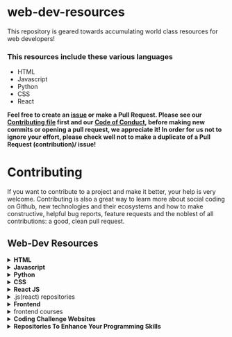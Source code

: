 # web-dev-resources

This repository is geared towards accumulating world class resources for web developers!

### This resources include these various languages

- HTML
- Javascript
- Python
- CSS
- React 

**Feel free to create an [issue](https://github.com/chryz-hub/web-dev-resources/issues) or make a Pull Request. Please see our [Contributing file](https://github.com/chryz-hub/web-dev-resources/blob/master/CONTRIBUTING.md)
first and our [Code of Conduct](https://github.com/chryz-hub/web-dev-resources/blob/master/CODE_OF_CONDUCT.md), before making new commits or opening a pull request, we appreciate it!
In order for us not to ignore your effort, please check well not to make a duplicate of a Pull Request (contribution)/ issue!**

# Contributing

If you want to contribute to a project and make it better, your help is very welcome. Contributing is also a great way to learn more about social coding on Github, new technologies and their ecosystems and how to make constructive, helpful bug reports, feature requests and the noblest of all contributions: a good, clean pull request.

## Web-Dev Resources

<details>
<summary>
<strong> HTML</strong>
</summary>
You can create segments for html blogs, documentations, repositories, books and the rest by adding contents.
<details>
<summary>
.html website
</summary>
<ul>
    <li><a href="https://html5doctor.com"> HTML5 Doctor</a></li>
    <li><a href="https://progate.com/courses/html">Progate</a></li>
    <li><a href="https://html5rocks.com"> HTML5 Rocks</a></li>
       <li><a href="https://www.afterhoursprogramming.com/tutorial/html/">After Hours Programming</a></li>
    <li><a href="https://htmlreference.io"> HTML5 Reference</a></li>
     <li><a href="https://www.geeksforgeeks.org/html-tutorials/?ref=lbp">GeeksforGeeks</a></li>
</ul>
</details>

<details>
<summary>
.html courses/videos
</summary>
<ul>
    <li><a href="https://www.udemy.com/course/web-development-learn-by-doing-html5-css3-from-scratch-introductory/?LSNPUBID=JVFxdTr9V80&ranEAID=JVFxdTr9V80&ranMID=39197&ranSiteID=JVFxdTr9V80-wJX42730UtT4Yv9feNvCuQ&utm_medium=udemyads&utm_source=aff-campaign">Web Development By Doing: HTML / CSS From Scratch</a></li>
    <li><a href="https://www.udemy.com/course/how-i-landed-a-web-development-job-earned-5k-freelancing/?LSNPUBID=JVFxdTr9V80&ranEAID=JVFxdTr9V80&ranMID=39197&ranSiteID=JVFxdTr9V80-_DOkslmcJoCEChR4iCx5bw&utm_medium=udemyads&utm_source=aff-campaign">Learn HTML & CSS: How To Start Your Web Development Career</a></li>
    <li><a href="https://www.udemy.com/course/master-the-basics-of-html5-css3-beginner-web-development/?LSNPUBID=JVFxdTr9V80&ranEAID=JVFxdTr9V80&ranMID=39197&ranSiteID=JVFxdTr9V80-XOO.vj_kLoFIKkCA_..iPg&utm_medium=udemyads&utm_source=aff-campaign">Master the Basics of HTML5 & CSS3: Beginner Web Development</a></li>
</ul>
</details>

</details>


<details>
<summary>
<strong> Javascript</strong>
</summary>
You can create segments for javascript blogs, documentations, repositories,
books and the rest by adding contents.
<details>
<summary>
.js website
</summary>
   <ul>
       <li><a href="https://javascript.info">Javascript.info </a></li>
       <li><a href="https://progate.com/courses/es6">Progate</a></li>
       <li><a href="https://www.codecademy.com/catalog/language/javascript">codecademy</a></li>
       <li><a href="https://developer.mozilla.org">Mozilla Developers Network</a></li>
       <li><a href="https://eloquentjavascript.net">Eloquent Javascript</a></li>
       <li><a href="https://www.edx.org/learn/javascript">Edx</a></li>
       <li><a href="https://Javascript30.com"> Javascript30</a></li>
       <li><a href="https://1loc.dev/"> Javascript Utilities</a></li>
       <li><a href="https://www.programiz.com/javascript">Programiz</a></li>
       <li><a href="https://www.afterhoursprogramming.com/tutorial/javascript/">After Hours Programming</a></li>
     <li><a href="https://www.geeksforgeeks.org/javascript-tutorial/?ref=ghm">GeeksforGeeks</a></li>
   </ul>
</details>

<details>
<summary>
.js courses/videos 
</summary>
   <ul>
     <li><a href="https://www.udemy.com/courses/search/?price=price-free&q=free+javascript+courses&sort=relevance&src=ukw">Free Javascript Courses</a></li>
  </ul>
</details>

<details>
<summary>
.js repositories
</summary>
  <ul>
    <li><a href="https://github.com/Asabeneh/30-Days-Of-JavaScript">30 Days Of JavaScript</a></li>
    <li><a href="https://github.com/Asabeneh/JavaScript-for-Everyone">JavaScript For Everyone</a></li>
    <li><a href="https://github.com/ryanmcdermott/clean-code-javascript">Clean Code JavaScript</a></li>
    <li><a href="https://github.com/Asabeneh/Functional-Programming-in-JavaScript">Functional Programming in JavaScript</a></li>
    <li><a href="https://github.com/lydiahallie/javascript-questions">Javascript Questions</a></li>
    <li><a href="https://github.com/trekhleb/javascript-algorithms">JavaScript Algorithms </a></li>
    <li><a href="https://github.com/getify/You-Dont-Know-JS">You Don't Know JS Yet</a></li>
    <li><a href="https://github.com/airbnb/javascript">Airbnb JavaScript Style Guide() {</a></li>
     <li><a href="https://github.com/TheAlgorithms/Javascript">The Algorithms - Javascript</a></li>
  </ul>
</details>
</details>

<details>
<summary>
<strong> Python</strong>
</summary>
You can create segments for python blogs, documentations, repositories,
books and the rest by adding contents.
<details>
<summary>
.py website
</summary>
    <ul>
     <li><a href="https://pythonbasics.org">Python Basics</a></li>
     <li><a href="https://intellipaat.com/blog/tutorial/python-tutorial/">intelliPaat</a></li>
     <li><a href="http://www.alan-g.me.uk/l2p/index.htm">Learning To Program</a></li>
     <li><a href="https://www.afterhoursprogramming.com/tutorial/python/">After Hours Programming</a></li>
     <li><a href="https://pymbook.readthedocs.io/en/latest/index.html#welcome-to-python-for-you-and-me">Python for you and me</a></li>
     <li><a href="https://learnpython.org">Learn Python</a></li>
     <li><a href="https://py4e.com">Py4e</a></li>
     <li><a href="https://thepythonguru.com/">ThePythonGuru</a></li>
     <li><a href="https://www.python-course.eu/python3_course.php">Python Course</a></li>
     <li><a href="https://stephensugden.com/crash_into_python/">Crash into Python</a></li>
     <li><a href="http://pythontutor.com/">Pyton Tutor</a></li>
     <li><a href="https://diveintopython3.net/">Dive Into Python 3</a></li>
     <li><a href="https://pythonprogramming.net">Python Programming</a></li>
     <li><a href="https://docs.python.org/3/tutorial/index.html">Python Official Documentation</a></li>
     <li><a href="https://automatetheboringstuff.com">Automate the Boring Stuff with Python</a></li>
     <li><a href="https://www.tutorialspoint.com/python/index.htm">w3schools</a></li>
     <li><a href="https://www.codecademy.com/catalog/language/python">codecademy</a></li>
     <li><a href="https://www.kaggle.com/learn/python">Kaggle</a></li>
     <li><a href="https://www.w3schools.com/python/">TutorialsPoint</a></li>
     <li><a href="https://www.programiz.com/python-programming">Programiz</a></li>
     <li><a href="https://realpython.com">Real Python</a></li>
     <li><a href="https://www.sololearn.com/learning/1073">Sololearn</a></li>
     <li><a href="https://developers.google.com/edu/python">Google's Python Class</a></li>
     <li><a href="https://www.fullstackpython.com/">Full Stack Python</a></li>
     <li><a href="https://learnxinyminutes.com/docs/python/">Learn X In Y Minutes</a></li>
     <li><a href="https://progate.com/languages/python">Progate</a></li>
     <li><a href="https://www.pythonforbeginners.com/">PythonForBeginners</a></li>
     <li><a href="https://www.edx.org/learn/python">Edx</a></li>
     <li><a href="https://wwhttps://www.geeksforgeeks.org/python-programming-language/">GeeksforGeeks</a></li>
     <li><a href="https://www.pythoncheatsheet.org/">Python Cheatsheet</a></li>
    <li><a href="https://docs.python-guide.org/">The Hitchhiker’s Guide to Python</a></li>
  </ul>
</details>

<details>
<summary>
.py courses/videos 
</summary>
   <ul>
     <li><a href="https://www.udemy.com/course/free-python/?LSNPUBID=JVFxdTr9V80&ranEAID=JVFxdTr9V80&ranMID=39197&ranSiteID=JVFxdTr9V80-n9wcejNnSiOzMzOge8KRYg&utm_medium=udemyads&utm_source=aff-campaign">Python for Absolute Beginners!</a></li>
     <li><a href="https://www.udemy.com/course/complete-python-bootcamp/?ranMID=39197&ranEAID=jU79Zysihs4&ranSiteID=jU79Zysihs4-_AdSId0p3CHnD.c78AXWJQ&utm_source=aff-campaign&utm_medium=udemyads&LSNPUBID=jU79Zysihs4">2021 Complete Python Bootcamp From Zero to Hero in Python</a></li>
     <li><a href="https://www.udemy.com/course/introduction-to-programming-with-python-beginners-course/?LSNPUBID=JVFxdTr9V80&ranEAID=JVFxdTr9V80&ranMID=39197&ranSiteID=JVFxdTr9V80-l7B_PxBM3rarGy2a37ZOIQ&utm_medium=udemyads&utm_source=aff-campaign">Introduction To Programming with Python</a></li>
     <li><a href="https://www.udemy.com/course/an-introduction-to-python-programming/?LSNPUBID=JVFxdTr9V80&ranEAID=JVFxdTr9V80&ranMID=39197&ranSiteID=JVFxdTr9V80-nGbPJ1nSdDePVzFs3c.OWA&utm_medium=udemyads&utm_source=aff-campaign">An Introduction to Python Programming</a></li>
     <li><a href="https://www.udemy.com/course/python-3-for-total-beginners/?LSNPUBID=JVFxdTr9V80&ranEAID=JVFxdTr9V80&ranMID=39197&ranSiteID=JVFxdTr9V80-8o.GeO9j_xbjvsLSjKml6A&utm_medium=udemyads&utm_source=aff-campaign">Learn Python 3.6 for Total Beginners</a></li>
     <li><a href="https://www.udemy.com/courses/search/?price=price-free&q=free+python+courses&sort=relevance&src=ukw">Free Python Courses</a></li>
     <li><a href="https://www.udemy.com/course/try-django-v1-11-python-web-development/?LSNPUBID=JVFxdTr9V80&ranEAID=JVFxdTr9V80&ranMID=39197&ranSiteID=JVFxdTr9V80-KU104N._QL8WSDddp4avHA&utm_medium=udemyads&utm_source=aff-campaign">Try Django 1.11 // Python Web Development</a></li>
     <li><a href="https://www.udemy.com/course/100-days-of-code/">100 Days of Code - The Complete Python Pro Bootcamp for 2021</a></li>
     <li><a href="https://www.udemy.com/course/python-the-complete-python-developer-course/">Learn Python Programming Masterclass</a></li>
  </ul>
</details>

<details>
<summary>
.py podcasts 
</summary>
   <ul>
     <li><a href="https://djangochat.com/">Django Chat</a></li>
     <li><a href="https://podcastinit.com/">Podcast.\_\_init__</a></li>
     <li><a href="https://pythonbytes.fm">Python Bytes</a></li>
     <li><a href="https://runninginproduction.com/">Running in Production</a></li>
     <li><a href="Talk Python To Me">https://talkpython.fm/</a></li>
     <li><a href="https://realpython.com/podcasts/rpp/">The Real Python Podcast</a></li>
     <li><a href="https://testandcode.com/">Test and Code</a></li>
  </ul>
</details>

<details>
<summary>
.py books
</summary>
   <ul>
     <li><a href="https://greenteapress.com/wp/think-python-2e/">Think Python</a></li>
     <li><a href="https://www.pdfdrive.com/learning-python-powerful-object-oriented-programming-e169780738.html">Learning Python: powerful object-oriented programming</a></li>
     <li><a href="https://www.pdfdrive.com/introduction-to-machine-learning-with-python-e58337749.html">Introduction to Machine Learning with Python</a></li>
     <li><a href="https://python.swaroopch.com/">A Byte of Python</a></li>
     <li><a href="https://greenteapress.com/wp/learning-with-python/">Learning with Python: How to Think Like a Computer Scientist</a></li>
     <li><a href="https://www.pdfdrive.com/python-cookbook-recipes-for-mastering-python-3-e187326224.html">Python Cookbook: Recipes for Mastering Python 3</a></li>
     <li><a href="https://www.academia.edu/44608760/GLOBAL_EDITION_FOURTH_EDITION_Starting_Out_with_Python">Starting Out With Python</a></li>
     <li><a href="https://learnpythonthehardway.org/book/">Learn Python The Hard Way</a></li>
     <li><a href="https://inventwithpython.com/invent4thed/">Invent Your Own Computer Games with Python</a></li>
     <li><a href="https://www.pdfdrive.com/python-crash-course-a-hands-on-project-based-introduction-to-programming-e190067998.html">Python Crash Course: A Hands-On, Project-Based Introduction to Programming</a></li>
     <li><a href="https://www.oreilly.com/library/view/fluent-python/9781491946237/)">Fluent Python</a></li>
  </ul>
</details>

<details>
<summary>
.py newsletters
</summary>
  <ul>
     <li><a href="http://pycoders.com/">Pycoder's Weekly</a></li>
     <li><a href="https://realpython.com/python-tricks/">Python Tricks</a></li>
     <li><a href="http://www.pythonweekly.com/">Python Weekly</a></li>
  </ul>
</details>

<details>
<summary>
.py repositories
</summary>
  <ul>
     <li><a href="https://github.com/realpython/python-guide">Hitchhiker's Guide to Python</a></li>
     <li><a href="https://github.com/vinta/awesome-python">Awesome Python</a></li>
     <li><a href="https://github.com/Asabeneh/Python">Python</a></li>
     <li><a href="https://github.com/Asabeneh/30-Days-Of-Python">30 Days Of Python</a></li>
     <li><a href="https://github.com/huangsam/ultimate-python">Ultimate Python study guide</a><li>
     <li><a href="https://github.com/TheAlgorithms/Python">The Algorithms - Python</a></li>

  </ul>
</details>
</details>

<details>
<summary>
<strong> CSS</strong>
</summary>
You can create segments for css blogs, documentations, repositories,
books and the rest by adding contents.
<details>
<summary>
.css website
</summary>
    <ul>
        <li><a href="https://css-tricks.com">CSS tricks </a></li>
        <li><a href="https://cssreference.io"> CSS Reference</a></li>
       <li><a href="https://www.afterhoursprogramming.com/tutorial/css/">After Hours Programming</a></li>
        <li><a href="https://cssportal.com">CSS Portal</a></li>
        <li><a href="https://enjoycss.com">Enjoy CSS</a></li>
        <li><a href="https://cssdeck.com">CSS Deck</a></li>
        <li><a href="https://webcode.tools/css-generator">Web Tools</a></li>
        <li><a href="https://csstriggers.com">CSS Triggers</a></li>
        <li><a href="https://www.geeksforgeeks.org/css-tutorials/?ref=lbp">GeeksforGeeks</a></li>
        <li><a href="https://cubic-bezier.com">Cubic Bezier</a></li>
    </ul>
</details>
    
<details>
<summary>
.css games
</summary>
    <ul>
        <li><a href="https://cssbattle.dev">CSS Battle</a></li>
        <li><a href="https://flukeout.github.io/"> CSS Diner</a></li>
        <li><a href="https://gridcritters.com">Grid Critters</a></li>
        <li><a href="https://cssgridgraden.com">Grid Garden</a></li>
        <li><a href="https://codepip.com">Codepip</a></li>
        <li><a href="https://flexboxdefense.com">Flexbox Defense</a></li>
        <li><a href="https://mastery.games/flexboxzombies/">Flexbox Zombies</a></li>
        <li><a href="https://flexboxfroggy.com">Flexbox Froggy</a></li>
    </ul>
</details>

<details>
<summary>
.css repositories
</summary>
  <ul>
    <li><a href="https://github.com/airbnb/javascript/tree/master/react">Airbnb React/JSX Style Guide</a></li>
  </ul>
</details>
</details>

<details>
<summary>
<strong>React JS</strong>
</summary>
You can create segments for react blogs, documentations, repositories,
books and the rest by adding contents.
<details>
<summary>
.js(react) website
</summary>
    <ul>
      <li><a href="https://www.devintro.com/p/free-ultimate-react-resources-zero">Free ultimate React resources. Zero to Hero in React</a></li>
      <li><a href="https://progate.com/courses/react">Progate</a></li>
     <li><a href="https://www.geeksforgeeks.org/reactjs-tutorials/?ref=lbp">GeeksforGeeks</a></li>
   </ul>
</details>
</details>

<details>
<summary>
.js(react) repositories
</summary>
    <ul>
      <li><a href="https://github.com/Asabeneh/30-Days-Of-React">30 Days Of React</a></li>
      <li><a href="https://github.com/Asabeneh/React-For-Everyone">React For Everyone</a></li>
   </ul>
</details>
</details>

<details>
<summary>
<strong>Frontend</strong>
</summary>
You can create segments for frontend development blogs, documentations, repositories, books and the rest by adding contents.
<details>
<summary>
frontend website
</summary>
    <ul>
      <li><a href="https://www.frontendmentor.io/">Frontend Mentor | Front-end coding challenges using a real-life workflow</a></li>
   </ul>
</details>
</details>

<details>
<summary>
frontend courses
</summary>
    <ul>
      <li><a href="https://www.udemy.com/course/foundations-of-front-end-development/?LSNPUBID=JVFxdTr9V80&ranEAID=JVFxdTr9V80&ranMID=39197&ranSiteID=JVFxdTr9V80-mf814mAIGx6aIlDbmfeu8Q&utm_medium=udemyads&utm_source=aff-campaign">Foundations of Front-End Web Development</a></li>
   </ul>
</details>

</details>

<details>
<summary>
<strong>Coding Challenge Websites</strong>
</summary>
  <ul>
    <li><a href="https://www.topcoder.com/challenges/?pageIndex=1">TopCoder</a></li>
    <li><a href="https://www.coderbyte.com/">Coderbyte </a></li>
    <li><a href="https://projecteuler.net/">ProjectEuler </a></li>
    <li><a href="https://www.hackerrank.com/dashboard">HackerRank </a></li>
    <li><a href="https://www.codechef.com/">CodeChef </a></li>
    <li><a href="https://exercism.io/">exercism </a></li>
    <li><a href="https://www.codewars.com/">Codewars </a></li>
    <li><a href="https://leetcode.com/">LeetCode </a></li>
    <li><a href="https://www.spoj.com/">SPOJ</a></li>
    <li><a href="https://www.codingame.com/">CodinGame</a></li>
    <li><a href="http://www.hackerearth.com/">HackerEarth</a></li>
    <li><a href="https://www.reddit.com/r/dailyprogrammer">DailyProgrammer</a></li>
    <li><a href="https://codility.com/programmers/">Codility</a></li>
    <li><a href="http://www.codeeval.com/">CodeEval </a></li>
    <li><a href="http://rosalind.info/problems/locations/">Rosalind</a></li>
    <li><a href="http://fightcodegame.com/">FightCode</a></li>
    <li><a href="http://codeforces.com/">Codeforces</a></li>
    <li><a href="https://www.kaggle.com/">Kaggle</a></li>
    <li><a href="https://geektastic.com/">geektastic</a></li>
    <li><a href="http://www.programmr.com/">Programmr</a></li>
    <li><a href="https://codegym.cc/">CodeGym</a></li>
    <li><a href="https://codepen.io/challenges">CodePen</a></li>
    <li><a href="https://practice.geeksforgeeks.org/">GeeksForGeeks</a></li>
    <li><a href="https://www.urionlinejudge.com.br/judge/en/login">URI Online Judge</a></li>
    <li><a href="https://challenges.reply.com/tamtamy/home.action">Reply Challenges</a></li>
    <li><a href="https://codingcompetitions.withgoogle.com/kickstart">Kick Start</a></li>
    <li><a href="https://codingcompetitions.withgoogle.com/codejam">Code Jam</a></li>
    <li><a href="https://codingbat.com/">CodingBat</a></li>
    <li><a href="https://codesignal.com/">CodeSignal</a></li>
    <li><a href="https://edabit.com/">Edabit</a></li>
    <li><a href="http://www.pythonchallenge.com/">PythonChallenge</a></li>
    <li><a href="https://dare2compete.com/">Dare2Compete </a></li>
    <li><a href="https://judocoder.com/challenges/">JudoCoder </a></li>
  </ul>
</details>

<details>
<summary>
<strong>Repositories To Enhance Your Programming Skills</strong>
</summary>
  <ul>
    <li><a href="https://github.com/microsoft/Web-Dev-For-Beginners">Web Dev For Beginners</a></li>
    <li><a href="https://github.com/EbookFoundation/free-programming-books">Free Programming Books</a></li>
    <li><a href="https://github.com/MunGell/awesome-for-beginners">Awesome Beginner Friendly Projects.</a></li>
    <li><a href="https://github.com/jwasham/coding-interview-university">Coding Interview University </a></li>
    <li><a href="https://github.com/gothinkster/realworld">Real World</a></li>
     <li><a href="https://github.com/TheAlgorithms/Algorithms-Explanation">Algorithms-Explanation</a></li>
    <li><a href="https://github.com/jasonbarry/github-actions-starter-pack">GitHub Actions Starter Pack</a></li>
    <li><a href="https://github.com/public-apis/public-apis">Public APIs </a></li>
    <li><a href="https://github.com/ripienaar/free-for-dev">Free For Dev</a></li>
    <li><a href="https://github.com/kamranahmedse/developer-roadmap">Developer Roadmap </a></li>
    <li><a href="https://github.com/sindresorhus/awesome">Awesome</a></li>
    <li><a href="https://github.com/open-guides/og-aws">OG AWS</a></li>
    <li><a href="https://github.com/goldbergyoni/nodebestpractices">Node Best Practices</a></li>
    <li><a href="https://github.com/yangshun/tech-interview-handbook">Tech Interview Handbook</a></li>
  </ul>
</details>
</details>
